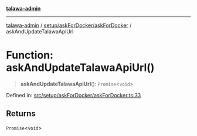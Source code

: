 [**talawa-admin**](../../../../README.md)

***

[talawa-admin](../../../../README.md) / [setup/askForDocker/askForDocker](../README.md) / askAndUpdateTalawaApiUrl

# Function: askAndUpdateTalawaApiUrl()

> **askAndUpdateTalawaApiUrl**(): `Promise`\<`void`\>

Defined in: [src/setup/askForDocker/askForDocker.ts:33](https://github.com/bint-Eve/talawa-admin/blob/bb9ac170c0ec806cc5423650a66bbe110c3af5d9/src/setup/askForDocker/askForDocker.ts#L33)

## Returns

`Promise`\<`void`\>
